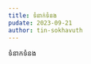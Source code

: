 ```yaml
---
title: ​ទំនាក់ទំនង
pudate: 2023-09-21
author: tin-sokhavuth
---
```

<!--src/content/pages/contact.md-->

ទំនាកទំនង